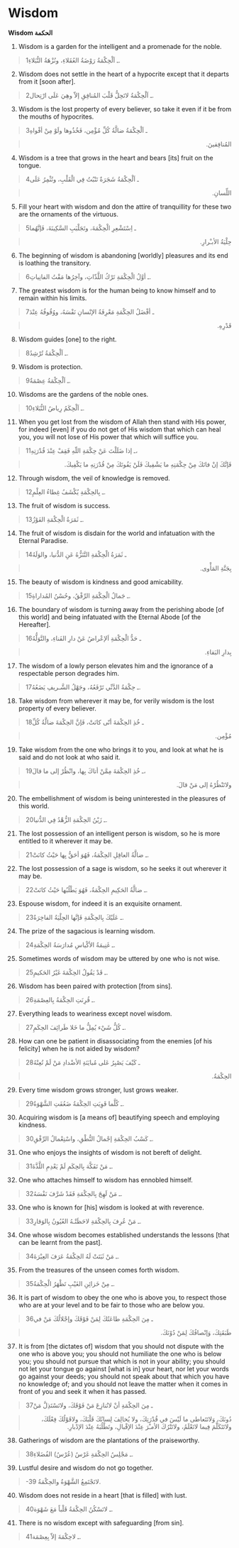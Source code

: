 Wisdom
======

**Wisdom الحكمة**

1. Wisdom is a garden for the intelligent and a promenade for the noble.

> 1ـ اَلْحِكْمَةُ رَوْضَةُ العُقَلاءِ، ونُزْهَةُ النُّبَلاءِ.

2. Wisdom does not settle in the heart of a hypocrite except that it
departs from it [soon after].

> 2ـ اَلْحِكْمَةُ لاتَحِلُّ قَلْبَ المُنافِقِ إلاّ وهِيَ عَلَى ارْتِحال.

3. Wisdom is the lost property of every believer, so take it even if it
be from the mouths of hypocrites.

> 3ـ اَلْحِكْمَةُ ضالَّةُ كُلِّ مُؤْمِن، فَخُذُوها ولَوْ مِنْ أفْواهِ
<blockquote dir="rtl">
  <p>
المُنافِقينَ.
  </p>
</blockquote>

4. Wisdom is a tree that grows in the heart and bears [its] fruit on the
tongue.

> 4ـ اَلْحِكْمَةُ شَجَرَةٌ تَنْبُتُ فِي الْقَلْبِ، وتُثْمِرُ عَلَى
<blockquote dir="rtl">
  <p>
اللِّسانِ.
  </p>
</blockquote>

5. Fill your heart with wisdom and don the attire of tranquillity for
these two are the ornaments of the virtuous.

> 5ـ اِسْتَشْعِرِ الْحِكْمَةَ، وتَجَلْبَبِ السَّكِينَةَ، فَإنَّهُما
<blockquote dir="rtl">
  <p>
حِلْيَةُ الأبـْرارِ.
  </p>
</blockquote>

6. The beginning of wisdom is abandoning [worldly] pleasures and its end
is loathing the transitory.

> 6ـ أوَّلُ الْحِكْمَةِ تَرْكُ اللَّذّاتِ، وآخِرُها مَقْتُ الفانِياتِ.

7. The greatest wisdom is for the human being to know himself and to
remain within his limits.

> 7ـ أفْضَلُ الحِكْمَةِ مَعْرِفَةُ الإنْسانِ نَفْسَهُ، ووُقُوفُهُ عِنْدَ
<blockquote dir="rtl">
  <p>
قَدْرِهِ.
  </p>
</blockquote>

8. Wisdom guides [one] to the right.

> 8ـ اَلْحِكْمَةُ تُرْشِدُ.

9. Wisdom is protection.

> 9ـ اَلْحِكْمَةُ عِصْمَةٌ.

10. Wisdoms are the gardens of the noble ones.

> 10ـ اَلْحِكَمُ رِياضُ النُّبَلاءِ.

11. When you get lost from the wisdom of Allah then stand with His
power, for indeed [even] if you do not get of His wisdom that which can
heal you, you will not lose of His power that which will suffice you.

> 11ـ إذا ضَلَلْتَ عَنْ حِكْمَةِ اللّهِ فَقِفْ عِنْدَ قُدْرَتِهِ،
<blockquote dir="rtl">
  <p>
فَإنَّكَ إنْ فاتَكَ مِنْ حِكْمَتِهِ ما يَشْفِيكَ فَلَنْ يَفُوتَكَ مِنْ
قُدْرَتِهِ ما يَكْفِيكَ.
  </p>
</blockquote>

12. Through wisdom, the veil of knowledge is removed.

> 12ـ بِالحِكْمَةِ يُكْشَفُ غِطاءُ العِلْمِ.

13. The fruit of wisdom is success.

> 13ـ ثَمَرَةُ الْحِكْمَةِ الفَوْزُ.

14. The fruit of wisdom is disdain for the world and infatuation with
the Eternal Paradise.

> 14ـ ثَمَرَةُ الْحِكْمَةِ التَّنَزُّهُ عَنِ الدُّنيا، والوَلَهُ
<blockquote dir="rtl">
  <p>
بِجَنَّةِ المَأْوى.
  </p>
</blockquote>

15. The beauty of wisdom is kindness and good amicability.

> 15ـ جَمالُ الْحِكْمَةِ الرِّفْقُ، وحُسْنُ المُداراةِ.

16. The boundary of wisdom is turning away from the perishing abode [of
this world] and being infatuated with the Eternal Abode [of the
Hereafter].

> 16ـ حَدُّ الْحِكْمَةِ اَلإعْراضُ عَنْ دارِ الفَناءِ، والتَّوَلُّهُ
<blockquote dir="rtl">
  <p>
بِدارِ البَقاءِ.
  </p>
</blockquote>

17. The wisdom of a lowly person elevates him and the ignorance of a
respectable person degrades him.

> 17ـ حِكْمَةُ الدَّنِّي تَرْفَعُهُ، وجَهْلُ الشَّـريفِ يَضَعُهُ.

18. Take wisdom from wherever it may be, for verily wisdom is the lost
property of every believer.

> 18ـ خُذِ الحِكْمَةَ أنّى كانَتْ، فَإنَّ الحِكْمَةَ ضالَّةُ كُلِّ
<blockquote dir="rtl">
  <p>
مُؤْمِن.
  </p>
</blockquote>

19. Take wisdom from the one who brings it to you, and look at what he
is said and do not look at who said it.

> 19ـ خُذِ الحِكْمَةَ مِمَّنْ أتاكَ بِها، وانْظُرْ إلى ما قالَ،
<blockquote dir="rtl">
  <p>
ولاتَنْظُرْهُ إلى مَنْ قالَ.
  </p>
</blockquote>

20. The embellishment of wisdom is being uninterested in the pleasures
of this world.

> 20ـ زَيْنُ الحِكْمَةِ الزُّهْدُ فِي الدُّنيا.

21. The lost possession of an intelligent person is wisdom, so he is
more entitled to it wherever it may be.

> 21ـ ضالَّةُ العاقِلِ الحِكْمَةُ، فَهُوَ أحَقُّ بِها حَيْثُ كانَتْ.

22. The lost possession of a sage is wisdom, so he seeks it out wherever
it may be.

> 22ـ ضالَّةُ الحَكِيمِ الحِكْمَةُ، فَهُوَ يَطْلُبُها حَيْثُ كانَتْ.

23. Espouse wisdom, for indeed it is an exquisite ornament.

> 23ـ عَلَيْكَ بِالحِكْمَةِ فَإنَّها الحِلْيَةُ الفاخِرَةُ.

24. The prize of the sagacious is learning wisdom.

> 24ـ غَنِيمَةُ الأكْياسِ مُدارَسَةُ الحِكْمَةِ.

25. Sometimes words of wisdom may be uttered by one who is not wise.

> 25ـ قَدْ يَقُولُ الحِكْمَةَ غَيْرُ الحَكيمِ.

26. Wisdom has been paired with protection [from sins].

> 26ـ قُرِنَتِ الحِكْمَةُ بِالعِصْمَةِ.

27. Everything leads to weariness except novel wisdom.

> 27ـ كُلُّ شَيْء يُمِلُّ ما خَلا طَرائِفَ الحِكَمِ.

28. How can one be patient in disassociating from the enemies [of his
felicity] when he is not aided by wisdom?

> 28ـ كَيْفَ يَصْبِرُ عَلى مُبايَنَةِ الأضْدادِ مَنْ لَمْ تُعِنْهُ
<blockquote dir="rtl">
  <p>
الحِكْمَةُ.
  </p>
</blockquote>

29. Every time wisdom grows stronger, lust grows weaker.

> 29ـ كُلَّما قَوِيَتِ الحِكْمَةُ ضَعُفَتِ الشَّهْوَةُ.

30. Acquiring wisdom is [a means of] beautifying speech and employing
kindness.

> 30ـ كَسْبُ الحِكْمَةِ إجْمالُ النُّطْقِ، واسْتِعْمالُ الرِّفْقِ.

31. One who enjoys the insights of wisdom is not bereft of delight.

> 31ـ مَنْ تَفَكَّهَ بِالحِكَمِ لَمْ يَعْدِمِ اللَّذَّةَ.

32. One who attaches himself to wisdom has ennobled himself.

> 32ـ مَنْ لَهِجََ بِالحِكْمَةِ فَقَدْ شَرَّفَ نَفْسَهُ.

33. One who is known for [his] wisdom is looked at with reverence.

> 33ـ مَنْ عُرِفَ بِالحِكْمَةِ لاحَظَتْـهُ العُيُونُ بِالوَقارِ.

34. One whose wisdom becomes established understands the lessons [that
can be learnt from the past].

> 34ـ مَنْ ثَبَتَتْ لَهُ الحِكْمَةُ عَرَفَ العِبْرَةَ.

35. From the treasures of the unseen comes forth wisdom.

> 35ـ مِنْ خَزائِنِ الغَيْبِ تَظْهَرُ الْحِكْمَةُ.

36. It is part of wisdom to obey the one who is above you, to respect
those who are at your level and to be fair to those who are below you.

> 36ـ مِنَ الحِكْمَةِ طاعَتُكَ لِمَنْ فَوْقَكَ وإجْلالُكَ مَنْ في
<blockquote dir="rtl">
  <p>
طَبَقَتِكَ، وَإنْصافُكَ لِمَنْ دُوْنَكَ.
  </p>
</blockquote>

37. It is from [the dictates of] wisdom that you should not dispute with
the one who is above you; you should not humiliate the one who is below
you; you should not pursue that which is not in your ability; you should
not let your tongue go against [what is in] your heart, nor let your
words go against your deeds; you should not speak about that which you
have no knowledge of; and you should not leave the matter when it comes
in front of you and seek it when it has passed.

> 37ـ مِنَ الحِكْمَةِ أنْ لاتُنازِعَ مَنْ فَوْقَكَ، ولاتَسْتَذِلَّ مَنْ
<blockquote dir="rtl">
  <p>
دُونَكَ، وَلاتَتَعاطى ما لَيْسَ في قُدْرَتِكَ، ولا يُخالِفَ لِسانُكَ
قَلْبَكَ، ولاقَوْلُكَ فِعْلَكَ، ولاتَتَكَلَّمَ فِيما لاتَعْلَمُ،
ولاتَتْرُكَ الأمـْرَ عِنْدَ الإقْبالِ، وتَطْلُبَهُ عِنْدَ الإدْبارِ.
  </p>
</blockquote>

38. Gatherings of wisdom are the plantations of the praiseworthy.

> 38ـ مَجْلِسُ الحِكْمَةِ غَرْسُ (عُرْسُ) الفُضَلاءِ.

39. Lustful desire and wisdom do not go together.

> -39 لاتَجْتَمِعُ الشَّهْوَةُ والحِكْمَةُ.

40. Wisdom does not reside in a heart [that is filled] with lust.

> 40ـ لاتَسْكُنُ الحِكْمَةُ قَلْباً مَعَ شَهْوَة.

41. There is no wisdom except with safeguarding [from sin].

> 41ـ لاحِكْمَةَ إلاّ بِعِصْمَة.


